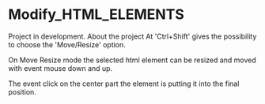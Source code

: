 # Modify_HTML_ELEMENTS

Project in development.
About the project
At 'Ctrl+Shift' gives the possibility to choose the 'Move/Resize' option.

On Move Resize mode the selected html element can be resized and moved with event mouse down and up.

The event click on the center part the element is putting it into the final position.
